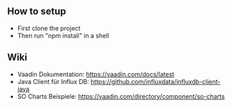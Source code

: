 ## How to setup
- First clone the project
- Then run "npm install" in a shell

## Wiki
- Vaadin Dokumentation: https://vaadin.com/docs/latest
- Java Client für Influx DB: https://github.com/influxdata/influxdb-client-java
- SO Charts Beispiele: https://vaadin.com/directory/component/so-charts

